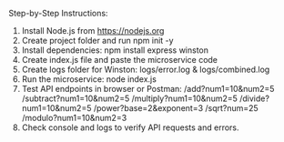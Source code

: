 Step-by-Step Instructions:
1. Install Node.js from https://nodejs.org
2. Create project folder and run npm init -y
3. Install dependencies: npm install express winston
4. Create index.js file and paste the microservice code
5. Create logs folder for Winston: logs/error.log & logs/combined.log
6. Run the microservice: node index.js
7. Test API endpoints in browser or Postman:
/add?num1=10&num2=5
/subtract?num1=10&num2=5
/multiply?num1=10&num2=5
/divide?num1=10&num2=5
/power?base=2&exponent=3
/sqrt?num=25
/modulo?num1=10&num2=3
8. Check console and logs to verify API requests and errors.
